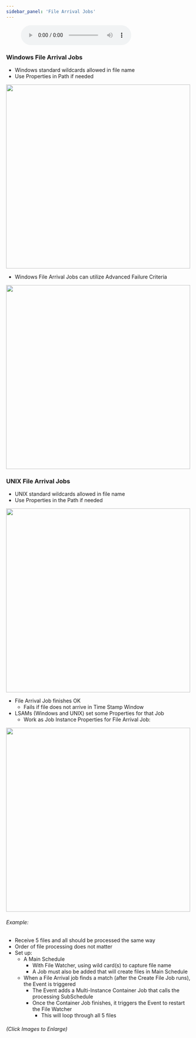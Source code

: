 ```yaml
---
sidebar_panel: 'File Arrival Jobs'
---
```


<figure>
    <audio
        controls
        src="audiobasic/WindowsAndUNIXFileArrivalJobs.mp3">
            Your browser does not support the
            <code>audio</code> element.
    </audio>
</figure>


### Windows File Arrival Jobs

* Windows standard wildcards allowed in file name
* Use Properties in Path if needed

<a href="imgbasic/441.png" target="_blank"><img src="imgbasic/441.png" width="500"></img></a>

* Windows File Arrival Jobs can utilize Advanced Failure Criteria

<a href="imgbasic/442.png" target="_blank"><img src="imgbasic/442.png" width="500"></img></a>

### UNIX File Arrival Jobs

* UNIX standard wildcards allowed in file name
* Use Properties in the Path if needed

<a href="imgbasic/443.png" target="_blank"><img src="imgbasic/443.png" width="500"></img></a>

* File Arrival Job finishes OK
	* Fails if file does not arrive in Time Stamp Window
* LSAMs (Windows and UNIX) set some Properties for that Job
	* Work as Job Instance Properties for File Arrival Job:

<a href="imgbasic/444.png" target="_blank"><img src="imgbasic/444.png" width="500"></img></a>

###### Example:

* Receive 5 files and all should be processed the same way
* Order of file processing does not matter
* Set up:
	* A Main Schedule
		* With File Watcher, using wild card(s) to capture file name
		* A Job must also be added that will create files in Main Schedule
	* When a File Arrival job finds a match (after the Create File Job runs), the Event is triggered
		* The Event adds a Multi-Instance Container Job that calls the processing SubSchedule
		* Once the Container Job finishes, it triggers the  Event to restart the File Watcher  
			* This will loop through all 5 files


###### (Click Images to Enlarge)
